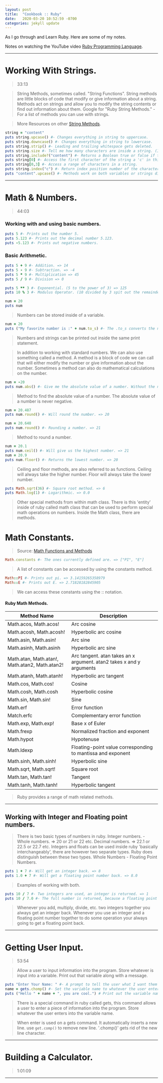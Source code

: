 ```yaml
---
layout: post
title:  "Cookbook :: Ruby"
date:   2020-03-20 10:52:59 -0700
categories: jekyll update
---
```


As I go through and Learn Ruby. Here are some of my notes.


Notes on watching the YouTube video [Ruby Programming Language].

---

# **Working With Strings.**
> 33:13


> String Methods, sometimes called. "String Functions".
> String methods are little blocks of code that modify or give information about a string.
> Methods act on strings and allow you to modify the string contents or find out information about them.
> Google for "Ruby String Methods." - For a list of methods you can use with strings.

> More Resources on other [String Methods].

```ruby
string = "content"
puts string.upcase() #- Changes everything in string to uppercase.
puts string.downcase() #- Changes everything in string to lowercase.
puts string.strip() #- Leading and trailing whitespace gets deleted.
puts string.size #- Tell me how many characters are inside a string. (Including whitespace.)
puts string.include?("content") #- Returns a Boolean true or false if the string contains the word content.
puts string[0] #- Access the first character of the string a 'c' in this case.
puts string[0,3] #- Access a range of characters in a string.
puts string.index("c") #- Return index position number of the character 'c' in the string.
puts "content".upcase() #- Methods work on both variables or strings directly.
```

---

# **Math & Numbers.**
> 44:03


### Working with and using basic numbers.

```ruby
puts 5 #- Prints out the number 5.
puts 5.123 #- Prints out the decimal number 5.123.
puts -5.123 #- Prints out negative numbers.
```

### Basic Arithmetic.

```ruby
puts 5 + 9 #- Addition. => 14
puts 5 - 9 #- Subtraction. => -4
puts 5 * 9 #- Multiplication => 45
puts 5 / 9 #- Division => 0

puts 5 ** 3 #- Exponential. (5 to the power of 3) => 125
puts 10 % 3 #- Modulus Operator. (10 divided by 3 spit out the remainder.) => 1
```


```ruby
num = 20
puts num
```
> Numbers can be stored inside of a variable.


```ruby
num = 20
puts ("My favorite number is :" + num.to_s) #- The .to_s converts the number into a string.
```
> Numbers and strings can be printed out inside the same print statement.


> In addition to working with standard numbers. We can also use something called a method.
> A method is a block of code we can call that will either modify the number or give information about the number.
> Sometimes a method can also do mathematical calculations on the number.




```ruby
num = -20
puts num.abs() #- Give me the absolute value of a number. Without the negative. => 20
```
> Method to find the absolute value of a number. The absolute value of a number is never negative.


```ruby
num = 20.487
puts num.round() #- Will round the number. => 20

num = 20.648
puts num.round() #- Rounding a number. => 21
```
> Method to round a number.


```ruby
num = 20.1
puts num.ceil() #- Will give us the highest number. => 21
num = 20.9
puts num.floor() #- Returns the lowest number. => 20
```
> Ceiling and floor methods, are also referred to as functions.
> Ceiling will always take the higher number.
> Floor will always take the lower number.



```ruby
puts Math.sqrt(36) #- Square root method. => 6
puts Math.log(1) #- Logarithmic. => 0.0
```
> Other special methods from within math class.
> There is this 'entity' inside of ruby called math class that can be used to perform special math operations on numbers.
> Inside the Math class, there are methods.


# Math Constants.

> Source: [Math Functions and Methods]

```ruby
Math.constants #- The ones currently defined are. => ["PI", "E"]
```
> A list of constants can be accessed by using the constants method.


```ruby
Math::PI #- Prints out pi. => 3.14159265358979
Math::E #- Prints out E. => 2.71828182845905
```
> We can access these constants using the :: notation.


#### Ruby Math Methods.


| Method Name | Description |
|-------------------------------------------------|-------------------------------------------------|
Math.acos, Math.acos! | Arc cosine
Math.acosh, Math.acosh! | Hyperbolic arc cosine
Math.asin, Math.asin! | Arc sine
Math.asinh, Math.asinh | Hyperbolic arc sine
Math.atan, Math.atan!, Math.atan2, Math.atan2! | Arc tangent. atan takes an x argument. atan2 takes x and y arguments
Math.atanh, Math.atanh! | Hyperbolic arc tangent
Math.cos, Math.cos! | Cosine
Math.cosh, Math.cosh | Hyperbolic cosine
Math.sin, Math.sin! | Sine
Math.erf | Error function
Match.erfc | Complementary error function
Math.exp, Math.exp! | Base x of Euler
Math.frexp | Normalized fraction and exponent
Math.hypot | Hypotenuse
Math.ldexp | Floating-point value corresponding to mantissa and exponent
Math.sinh, Math.sinh! |	Hyperbolic sine
Math.sqrt, Math.sqrt! |	Square root
Math.tan, Math.tan! |	Tangent
Math.tanh, Math.tanh! | Hyperbolic tangent

> Ruby provides a range of math related methods.


---


## Working with Integer and Floating point numbers.


> There is two basic types of numbers in ruby.
> Integer numbers. - Whole numbers. => 20 or 21 or 22 etc.
> Decimal numbers. => 22.1 or 22.5 or 22.7 etc.
> Integers and floats can be used inside ruby 'basically interchangeably', there are however two separate types.
> Ruby does distinguish between these two types. Whole Numbers - Floating Point Numbers.




```ruby
puts 1 + 7 #- Will get an integer back. => 8
puts 1.0 + 7 #- Will get a floating point number back. => 8.0
```
> Examples of working with both.


```ruby
puts 10 / 7 #- Two integers are used, an integer is returned. => 1
puts 10 / 7.0 #- The full number is returned, because a floating point was used. => 1.4285714285714286
```
> Whenever you add, multiply, divide, etc. two integers together you always get an integer back.
> Whenever you use an integer and a floating point number together to do some operation your always going to get a floating point back.


---

# **Getting User Input.**
> 53:54


> Allow a user to input information into the program. Store whatever is input into a variable. Print out that variable along with a message.


```ruby
puts "Enter Your Name: " #- A prompt to tell the user what I want them to enter.
name = gets.chomp() #- Set the variable name to whatever the user enters. <= 'Enter Name.'
puts ("Hello " + name + ", you are cool.") # Print out the variable name added to the string Hello.
```
> There is a special command in ruby called gets, this command allows a user to enter a piece of information into the program.
> Store whatever the user enters into the variable name.

> When enter is used on a gets command. It automatically inserts a new line.
> use `get.comp()` to remove new line.
> '.chomp()' gets rid of the new line character.


---
# **Building a Calculator.**
>1:01:09























---  
[Ruby Programming Language]: https://www.youtube.com/watch?v=t_ispmWmdjY
[String Methods]: https://www.rubyguides.com/2018/01/ruby-string-methods/#How_to_Get_The_String_Length
[Math Functions and Methods]: https://www.techotopia.com/index.php/Ruby_Math_Functions_and_Methods
